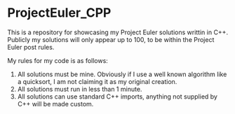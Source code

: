 # ProjectEuler_CPP

This is a repository for showcasing my Project Euler solutions writtin in C++. Publicly my solutions will only appear up to 100, to be within the Project Euler post rules.

My rules for my code is as follows:
1. All solutions must be mine. Obviously if I use a well known algorithm like a quicksort, I am not claiming it as my original creation.
2. All solutions must run in less than 1 minute.
3. All solutions can use standard C++ imports, anything not supplied by C++ will be made custom.
